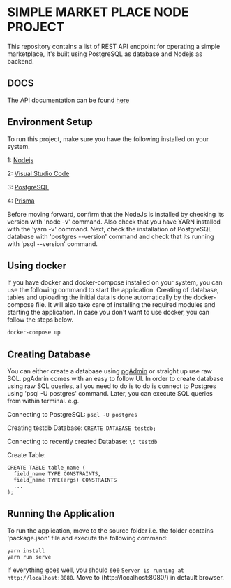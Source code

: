 # SIMPLE MARKET PLACE NODE PROJECT

This repository contains a list of REST API endpoint for operating a simple marketplace, It's built using PostgreSQL as database and Nodejs as backend.

## DOCS

The API documentation can be found [here](https://aashvi-oy.github.io/marketplace-node/)

## Environment Setup

To run this project, make sure you have the following installed on your system.

1: [Nodejs](https://nodejs.org/en/download/)

2: [Visual Studio Code](https://code.visualstudio.com/)

3: [PostgreSQL](https://www.postgresql.org/download/)

4: [Prisma](https://www.prisma.io/docs/getting-started/quickstart)

Before moving forward, confirm that the NodeJs is installed by checking its version with 'node -v' command. Also check that you have YARN installed with the 'yarn -v' command.
Next, check the installation of PostgreSQL database with 'postgres --version' command and check that its running with 'psql --version' command.

## Using docker

If you have docker and docker-compose installed on your system, you can use the following command to start the application.
Creating of database, tables and uploading the initial data is done automatically by the docker-compose file. It will also
take care of installing the required modules and starting the application. In case you don't want to use docker, you can follow the steps below.

```bash
docker-compose up
```

## Creating Database

You can either create a database using [pgAdmin](https://www.pgadmin.org/download/) or straight up use raw SQL. pgAdmin comes with an easy to follow UI.
In order to create database using raw SQL queries, all you need to do is to do is connect to Postgres using 'psql -U postgres' command. Later, you can execute SQL queries from within terminal.
e.g.

Connecting to PostgreSQL:
`psql -U postgres`

Creating testdb Database:
`CREATE DATABASE testdb;`

Connecting to recently created Database:
`\c testdb`

Create Table:

```
CREATE TABLE table_name (
  field_name TYPE CONSTRAINTS,
  field_name TYPE(args) CONSTRAINTS
  ...
);
```

## Running the Application

To run the application, move to the source folder i.e. the folder contains 'package.json' file and execute the following command:

```
yarn install
yarn run serve
```

If everything goes well, you should see `Server is running at http://localhost:8080`. Move to (http://localhost:8080/) in default browser.
